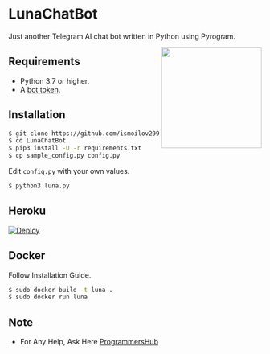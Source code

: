 # LunaChatBot
Just another Telegram AI chat bot written in Python using Pyrogram.


<img src="https://hamker.me/knplfa4_luna.jpg" width="200" align="right">

## Requirements

- Python 3.7 or higher.
- A [bot token](//t.me/botfather).


## Installation

```sh
$ git clone https://github.com/ismoilov299/moon
$ cd LunaChatBot
$ pip3 install -U -r requirements.txt
$ cp sample_config.py config.py
```
Edit `config.py` with your own values.
```sh
$ python3 luna.py
```


## Heroku

[![Deploy](https://www.herokucdn.com/deploy/button.svg)](https://heroku.com/deploy?template=https://github.com/ismoilov299/moon)


## Docker

Follow Installation Guide.
```sh
$ sudo docker build -t luna .
$ sudo docker run luna
```

## Note

- For Any Help, Ask Here [ProgrammersHub](https://t.me/PatheticProgrammers)
